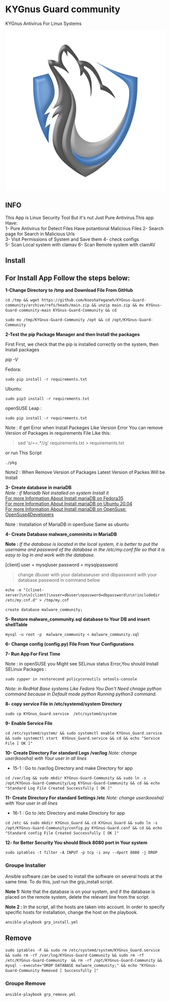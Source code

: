 # KYGnus Guard community
KYGnus Antivirus For Linux Systems

![image](./static/README_LOGO.png)

## INFO

This App is Linux Security Tool But it's nut Just Pure Antivirus.This app Have:  
1- Pure Antivirus for Detect Files Have potantional Malicious  Files 
2- Search page for Search in Malicious Urls  
3- Visit Permissions of System and Save them
4- check configs  
5- Scan Local system with clamav
6- Scan Remote system with clamAV





## Install

## For Install App Follow the steps below:

**1-Change Directory to /tmp and Download File From GitHub**

```
cd /tmp && wget https://github.com/KooshaYeganeh/KYGnus-Guard-community/archive/refs/heads/main.zip && unzip main.zip && mv KYGnus-Guard-community-main KYGnus-Guard-Community && cd
```

```
sudo mv /tmp/KYGnus-Guard-Community /opt && cd /opt/KYGnus-Guard-Community
```

**2-Test the pip Package Manager and then Install the packages**

First First, we check that the pip is installed correctly on the system, then Install packages

*pip -V*

Fedora: 

```
sudo pip install -r requirements.txt
```

Ubuntu: 

```
sudo pip3 install -r requirements.txt
```
openSUSE Leap : 

```
sudo pip install -r requirements.txt
```

Note : if get Error when Install Packeges Like Version Error You can remove Version of Packages in requirements File Like this: 

> sed 's/==.*//g' requirements.txt > requirements.txt

or run This Script

```
./pkg
```

Note2 : When Remove Version of Packages Latest Version of Packes Will be Install

**3- Create database in mariaDB**  
*Note : if Mariadb Not installed on system Install it*  
[For more Information About Install mariaDB on Fedora35](https://docs.fedoraproject.org/en-US/quick-docs/installing-mysql-mariadb/)  
[For more Information About Install mariaDB on Ubuntu 20.04 ](https://www.digitalocean.com/community/tutorials/how-to-install-mariadb-on-ubuntu-20-04)  
[For more Information About Install mariaDB on OpenSuse: OpenSuse4Developers](https://github.com/KooshaYeganeh/OpenSuse4Developers)

Note : Installation of MariaDB in openSuse Same as ubuntu

**4- Create Database malware_comminitu in MariaDB**

**ٔNote :** *If the database is located in the local system, it is better to put the username and password of the database in the /etc/my.conf file so that it is easy to log in and work with the database.*


[client]
user = mysqluser
password = mysqlpassword

> change dbuser with your databaseuser and dbpassword with your database password in command below 

```
echo -e "[clinet-server]\n\n[client]\nuser=dbuser\npassword=dbpassword\n\n!includedir /etc/my.cnf.d" > /tmp/my.cnf
```


```
create database malware_community;
```

**5- Restore malware_community.sql database to Your DB and insert shellTable**

```
mysql -u root -p  malware_community < malware_community.sql
```


**6- Change config (config.py) File From Your Configurations**


**7- Run App For First Time**

Note : in openSUSE you Might see SELinux status Error,You should Install SELinux Packages : 

```
sudo zypper in restorecond policycoreutils setools-console
```
  
*Note: in RedHat Base systems Like Fedora You Don't Need chnage python command because in Default mode python Running python3 command.*




**8- copy service File in /etc/systemd/system Directory**

```
sudo cp KYGnus_Guard.service  /etc/systemd/system 
```

**9- Enable Service File**

```
cd /etc/systemd/system/ && sudo systemctl enable KYGnus_Guard.service && sudo systemctl start  KYGnus_Guard.service && cd && echo "Service File [ OK ]"
```




**10- Create Directory For standard Logs /var/log**
*Note: change user(koosha) with Your user in all lines*
 - 15-1 : Go to /var/log Directory and make Directory for app

```
cd /var/log && sudo mkdir KYGnus-Guard-Community && sudo ln -s /opt/KYGnus-Guard-Community/Log KYGnus-Guard-Community && cd && echo "Standard Log File Created Successfully [ OK ]"
```

**11- Create Directory For standard Settings /etc**
*Note: change user(koosha) with Your user in all lines*
 - 16-1 : Go to /etc Directory and make Directory for app

```
cd /etc && sudo mkdir KYGnus_Guard && cd KYGnus_Guard && sudo ln -s  /opt/KYGnus-Guard-Community/config.py KYGnus-Guard.conf && cd && echo "Standard config File Created Successfully [ OK ]"
```


**12- for Better Security You should Block 8080 port in Your system**

```
sudo iptables -t filter -A INPUT -p tcp -i any --dport 8080 -j DROP
```



### Groupe Installer

Ansible software can be used to install the software on several hosts at the same time. To do this, just run the grp_install script.  

**Note 1:** Note that the database is on your system, and if the database is placed on the remote system, delete the relevant line from the script.  

**Note 2 :** In the script, all the hosts are taken into account. In order to specify specific hosts for installation, change the host on the playbook.


```
ansible-playbook grp_install.yml
```


## Remove

```
sudo iptables -F && sudo rm /etc/systemd/system/KYGnus_Guard.service && sudo rm -rf /var/log/KYGnus-Guard-Community && sudo rm -rf /etc/KYGnus-Guard-Community  && rm -rf /opt/KYGnus-Guard-Community && mysql --execute="DROP DATABASE malware_community;" && echo "KYGnus-Guard-Community Removed [ Successfully ]"
```



### Groupe Remove

```
ansible-playbook grp_remove.yml
```